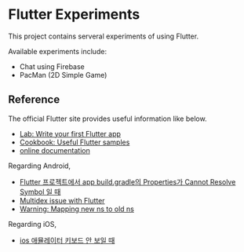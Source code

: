 # Flutter Experiments  

This project contains serveral experiments of using Flutter.  

Available experiments include:  

- Chat using Firebase  
- PacMan (2D Simple Game)  

## Reference  

The official Flutter site provides useful information like below.  

- [Lab: Write your first Flutter app](https://flutter.dev/docs/get-started/codelab)
- [Cookbook: Useful Flutter samples](https://flutter.dev/docs/cookbook)
- [online documentation](https://flutter.dev/docs)

Regarding Android,  

- [Flutter 프로젝트에서 app build.gradle의 Properties가 Cannot Resolve Symbol 일 때](https://ilsognobella.tistory.com/29)  
- [Multidex issue with Flutter](https://stackoverflow.com/questions/49886597/multidex-issue-with-flutter)
- [Warning: Mapping new ns to old ns](https://sianux1209.github.io/flutter/flutter_gradle_error/)  

Regarding iOS,  

- [ios 애뮬레이터 키보드 안 보일 때](https://hanco.tistory.com/26)  
